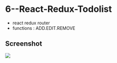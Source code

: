 # 6--React-Redux-Todolist
- react redux router 
- functions : ADD.EDIT.REMOVE
## Screenshot
![](https://i.imgur.com/OMfGG34.png)
